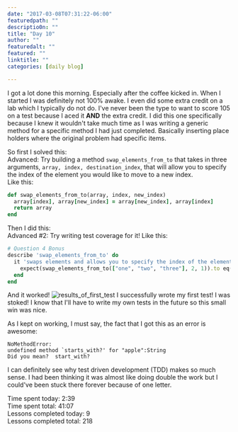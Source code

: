 ```yaml
---
date: "2017-03-08T07:31:22-06:00"
featuredpath: ""
descriptio0n: ""
title: "Day 10"
author: ""
featuredalt: ""
featured: ""
linktitle: ""
categories: [daily blog]

---
```

I got a lot done this morning. Especially after the coffee kicked in. When I started I was definitely not 100% awake. I even did some extra credit on a lab which I typically do not do. I've never been the type to want to score 105 on a test because I aced it **AND** the extra credit. I did this one specifically because I knew it wouldn't take much time as I was writing a generic method for a specific method I had just completed. Basically inserting place holders where the original problem had specific items.

So first I solved this:  
Advanced: Try building a method `swap_elements_from_to` that takes in three arguments, `array, index, destination_index`, that will allow you to specify the index of the element you would like to move to a new index.  
Like this:
```ruby
def swap_elements_from_to(array, index, new_index)
  array[index], array[new_index] = array[new_index], array[index]
  return array
end
```
Then I did this:  
Advanced #2: Try writing test coverage for it!
Like this:  
```ruby
# Question 4 Bonus
describe 'swap_elements_from_to' do
  it 'swaps elements and allows you to specify the index of the element you would like to move to a new index' do
    expect(swap_elements_from_to(["one", "two", "three"], 2, 1)).to eq(["one", "three", "two"])
  end
end
```
And it worked!
![results_of_first_test](images/first_test.jpg "I was psyched when I saw this!")
I successfully wrote my first test! I was stoked! I know that I'll have to write my own tests in the future so this small win was nice.

As I kept on working, I must say, the fact that I got this as an error is awesome:
```
NoMethodError:
undefined method `starts_with?' for "apple":String
Did you mean?  start_with?
```
I can definitely see why test driven development (TDD) makes so much sense. I had been thinking it was almost like doing double the work but I could've been stuck there forever because of one letter.

Time spent today: 2:39  
Time spent total: 41:07  
Lessons completed today: 9  
Lessons completed total: 218
